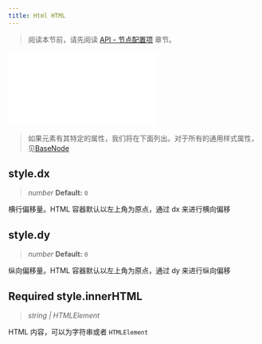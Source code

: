```yaml
---
title: Html HTML
---
```


> 阅读本节前，请先阅读 [API - 节点配置项](/api/elements/nodes/base-node) 章节。

<embed src="@/common/api/elements/nodes/html.md"></embed>

> 如果元素有其特定的属性，我们将在下面列出。对于所有的通用样式属性，见[BaseNode](./BaseNode.zh.md)

## style.dx

> _number_ **Default:** `0`

横行偏移量。HTML 容器默认以左上角为原点，通过 dx 来进行横向偏移

## style.dy

> _number_ **Default:** `0`

纵向偏移量。HTML 容器默认以左上角为原点，通过 dy 来进行纵向偏移

## <Badge type="success">Required</Badge> style.innerHTML

> _string \|_ _HTMLElement_

HTML 内容，可以为字符串或者 `HTMLElement`
